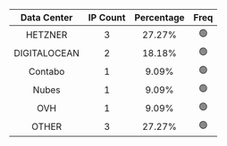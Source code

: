 | Data Center | IP Count | Percentage | Freq |
|:------------:|:--------:|:-----------:|:-----:|
| HETZNER | 3 | 27.27% | 🟢 |
| DIGITALOCEAN | 2 | 18.18% | 🟢 |
| Contabo | 1 | 9.09% | 🟢 |
| Nubes | 1 | 9.09% | 🟢 |
| OVH | 1 | 9.09% | 🟢 |
| OTHER | 3 | 27.27% | 🟢 |